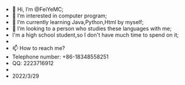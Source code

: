 - 👋 Hi, I’m @FeiYeMC;
- 👀 I’m interested in computer program;
- 🌱 I’m currently learning Java,Python,Html by myself;
- 💞️ I’m looking to a person who studies these languages with me;
-    I'm a high school student,so I don't have much time to spend on it;
-    
- 📫 How to reach me?
-    Telephone number: +86-18348558251
-    QQ: 2223716912
-    
-    2022/3/29

<!---
FeiYeMC/FeiYeMC is a ✨ special ✨ repository because its `README.md` (this file) appears on your GitHub profile.
You can click the Preview link to take a look at your changes.
--->
